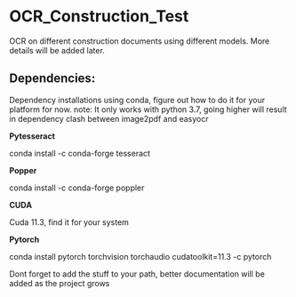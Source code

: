 # OCR_Construction_Test
OCR on different construction documents using different models. 
More details will be added later.
## Dependencies:
Dependency installations using conda, figure out how to do it for your platform for now.
note: It only works with python 3.7, going higher will result in dependency clash between image2pdf and easyocr

**Pytesseract**

conda install -c conda-forge tesseract

**Popper**

conda install -c conda-forge poppler

**CUDA**

Cuda 11.3, find it for your system 

**Pytorch**

conda install pytorch torchvision torchaudio cudatoolkit=11.3 -c pytorch

Dont forget to add the stuff to your path, better documentation will be added as the project grows
